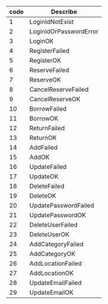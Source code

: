 | code | Describe               |
| ---- | ---------------------- |
| 1    | LoginIdNotExist        |
| 2    | LoginIdOrPasswordError |
| 3    | LoginOK                |
| 4    | RegisterFailed         |
| 5    | RegisterOK             |
| 6    | ReserveFailed          |
| 7    | ReserveOK              |
| 8    | CancelReserveFailed    |
| 9    | CancelReserveOK        |
| 10   | BorrowFailed           |
| 11   | BorrowOK               |
| 12   | ReturnFailed           |
| 13   | ReturnOK               |
| 14   | AddFailed              |
| 15   | AddOK                  |
| 16   | UpdateFailed           |
| 17   | UpdateOK               |
| 18   | DeleteFailed           |
| 19   | DeleteOK               |
| 20   | UpdatePasswordFailed   |
| 21   | UpdatePasswordOK       |
| 22   | DeleteUserFailed       |
| 23   | DeleteUserOK           |
| 24   | AddCategoryFailed      |
| 25   | AddCategoryOK          |
| 26   | AddLocationFailed      |
| 27   | AddLocationOK          |
| 28   | UpdateEmailFailed      |
| 29   | UpdateEmailOK          |